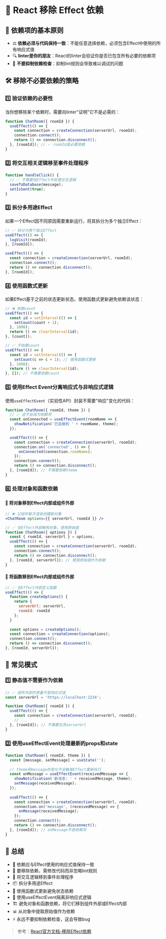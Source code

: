 # 🧹 React 移除 Effect 依赖

## 🎯 依赖项的基本原则

- ⚖️ **依赖必须与代码保持一致**：不能任意选择依赖，必须包含Effect中使用的所有响应式值
- 🔍 **linter是你的朋友**：React的linter会验证你是否已包含所有必要的依赖项
- 🚫 **不要抑制依赖检查**：抑制lint规则会导致难以调试的问题

## 🛠️ 移除不必要依赖的策略

### 1️⃣ 验证依赖的必要性

当你想移除某个依赖时，需要向linter"证明"它不是必需的：

```jsx
function ChatRoom({ roomId }) {
  useEffect(() => {
    const connection = createConnection(serverUrl, roomId);
    connection.connect();
    return () => connection.disconnect();
  }, [roomId]); // ✅ roomId是必要依赖
}
```

### 2️⃣ 将交互相关逻辑移至事件处理程序

```jsx
function handleClick() {
  // ✅ 不需要在Effect中处理交互逻辑
  saveToDatabase(message);
  setIsSent(true);
}
```

### 3️⃣ 拆分多用途Effect

如果一个Effect因不同原因需要重新运行，将其拆分为多个独立Effect：

```jsx
// ✅ 拆分为两个独立Effect
useEffect(() => {
  logVisit(roomId);
}, [roomId]);

useEffect(() => {
  const connection = createConnection(serverUrl, roomId);
  connection.connect();
  return () => connection.disconnect();
}, [roomId]);
```

### 4️⃣ 使用函数式更新

如果Effect基于之前的状态更新状态，使用函数式更新避免依赖该状态：

```jsx
// ❌ 依赖count
useEffect(() => {
  const id = setInterval(() => {
    setCount(count + 1);
  }, 1000);
  return () => clearInterval(id);
}, [count]);

// ✅ 不依赖count
useEffect(() => {
  const id = setInterval(() => {
    setCount(c => c + 1); // 使用函数式更新
  }, 1000);
  return () => clearInterval(id);
}, []); // 不需要依赖count
```

### 5️⃣ 使用Effect Event分离响应式与非响应式逻辑

使用`useEffectEvent`（实验性API）封装不需要"响应"变化的代码：

```jsx
function ChatRoom({ roomId, theme }) {
  // ✅ 这不会成为依赖项
  const onConnected = useEffectEvent(roomName => {
    showNotification('已连接到 ' + roomName, theme);
  });

  useEffect(() => {
    const connection = createConnection(serverUrl, roomId);
    connection.on('connected', () => {
      onConnected(connection.roomName);
    });
    connection.connect();
    return () => connection.disconnect();
  }, [roomId]); // 不需要依赖theme
}
```

### 6️⃣ 处理对象和函数依赖

#### 🔄 将对象移到Effect内部或组件外部

```jsx
// ❌ 父组件每次渲染创建新对象
<ChatRoom options={{ serverUrl, roomId }} />

// ✅ 在Effect外部解构对象，使用原始值
function ChatRoom({ options }) {
  const { roomId, serverUrl } = options;
  useEffect(() => {
    const connection = createConnection(serverUrl, roomId);
    connection.connect();
    return () => connection.disconnect();
  }, [roomId, serverUrl]); // 使用原始值作为依赖
}
```

#### 🧮 将函数移到Effect内部或组件外部

```jsx
// ✅ 在Effect内部定义函数
useEffect(() => {
  function createOptions() {
    return {
      serverUrl: serverUrl,
      roomId: roomId
    };
  }
  
  const options = createOptions();
  const connection = createConnection(options);
  connection.connect();
  return () => connection.disconnect();
}, [roomId, serverUrl]);
```

## 🚀 常见模式

### 1️⃣ 静态值不需要作为依赖

```jsx
// ✅ 组件外部的常量不是响应式值
const serverUrl = 'https://localhost:1234';

function ChatRoom({ roomId }) {
  useEffect(() => {
    const connection = createConnection(serverUrl, roomId);
    // ...
  }, [roomId]); // 不需要包含serverUrl
}
```

### 2️⃣ 使用useEffectEvent处理最新的props和state

```jsx
function ChatRoom({ roomId, theme }) {
  const [message, setMessage] = useState('');
  
  // theme和message的变化不会触发Effect重新执行
  const onMessage = useEffectEvent(receivedMessage => {
    showNotification('新消息: ' + receivedMessage, theme);
    setMessage(receivedMessage);
  });
  
  useEffect(() => {
    const connection = createConnection(serverUrl, roomId);
    connection.on('message', (receivedMessage) => {
      onMessage(receivedMessage);
    });
    connection.connect();
    return () => connection.disconnect();
  }, [roomId]); // onMessage不是依赖项
}
```

## 📝 总结

- 🔄 依赖应与Effect使用的响应式值保持一致
- 🧹 要移除依赖，需修改代码而非忽略lint规则
- 🔀 将交互逻辑移到事件处理程序
- 📦 拆分多用途Effect
- 🔢 使用函数式更新避免状态依赖
- 🧪 使用useEffectEvent隔离非响应式逻辑
- 🏗️ 避免对象和函数依赖，将它们移到组件外部或Effect内部
- 📊 从对象中提取原始值作为依赖
- ⚡ 永远不要抑制依赖检查，这会导致bug

> 参考：[React官方文档-移除Effect依赖](https://zh-hans.react.dev/learn/removing-effect-dependencies) 
